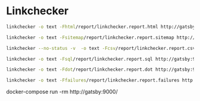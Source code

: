 # Linkchecker

 ```bash
linkchecker -o text -Fhtml/report/linkchecker.report.html http://gatsby:9000/
 ```

```bash
linkchecker -o text -Fsitemap/report/linkchecker.report.sitemap http://gatsby:9000/
```

```bash
linkchecker --no-status -v  -o text -Fcsv/report/linkchecker.report.csv http://gatsby:9000/
```

```bash
linkchecker -o text -Fsql/report/linkchecker.report.sql http://gatsby:9000/
```

```bash
linkchecker -o text -Fdot/report/linkchecker.report.dot http://gatsby:9000/
```

```bash
linkchecker -o text -Ffailures/report/linkchecker.report.failures http://gatsby:9000/
```

docker-compose run -rm http://gatsby:9000/